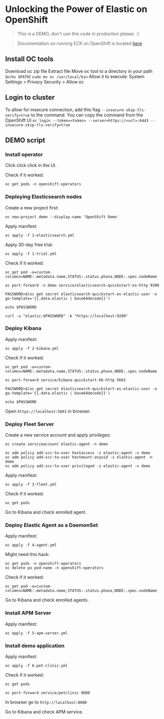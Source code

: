 # Unlocking the Power of Elastic on OpenShift

> This is a DEMO, don't use this code in production please. :)

> Documentation on running ECK on OpenShift is located [here](https://www.elastic.co/guide/en/cloud-on-k8s/master/k8s-openshift.html).

## Install OC tools

Download oc zip file
Extract file
Move oc tool to a directory in your path (`echo $PATH`)
`sudo mv oc /usr/local/bin`
Allow it to execute: System Settings > Privacy Security > Allow oc

## Login to cluster

To allow for insecure connection, add this flag `--insecure-skip-tls-verify=true` to the command.
You can copy the command from the OpenShift UI
`oc login --token=<token> --server=https://<url>:6443 --insecure-skip-tls-verify=true`

## DEMO script

### Install operator

Click click click in the UI.

Check if it worked:

```shell
oc get pods -n openshift-operators
```

### Deploying Elasticsearch nodes

Create a new project first:

```shell
oc new-project demo --display-name 'OpenShift Demo' 
```

Apply manifest:

```shell
oc apply -f 1-elasticsearch.yml
```

Apply 30-day free trial:

```shell
oc apply -f 1-trial.yml
```

Check if it worked:

```shell
oc get pod -o=custom-columns=NAME:.metadata.name,STATUS:.status.phase,NODE:.spec.nodeName

oc port-forward -n demo service/elasticsearch-quickstart-es-http 9200

PASSWORD=$(oc get secret elasticsearch-quickstart-es-elastic-user -o go-template='{{.data.elastic | base64decode}}')

echo $PASSWORD

curl -u "elastic:$PASSWORD" -k "https://localhost:9200"
```

### Deploy Kibana

Apply manifest:

```shell
oc apply -f 2-kibana.yml
```

Check if it worked:

```shell
oc get pod -o=custom-columns=NAME:.metadata.name,STATUS:.status.phase,NODE:.spec.nodeName

oc port-forward service/kibana-quickstart-kb-http 5601

PASSWORD=$(oc get secret elasticsearch-quickstart-es-elastic-user -o go-template='{{.data.elastic | base64decode}}')

echo $PASSWORD
```

Open `https://localhost:5601` in browser.

### Deploy Fleet Server

Create a new service account and apply privileges:

```shell
oc create serviceaccount elastic-agent -n demo

oc adm policy add-scc-to-user hostaccess -z elastic-agent -n demo
oc adm policy add-scc-to-user hostmount-anyuid -z elastic-agent -n demo
oc adm policy add-scc-to-user privileged -z elastic-agent -n demo
```

Apply manifest:

```shell
oc apply -f 3-fleet.yml
```

Check if it worked:

```shell
oc get pods
```

Go to Kibana and check enrolled agent.

### Deploy Elastic Agent as a DaemonSet

Apply manifest:

```shell
oc apply -f 4-agent.yml
```

Might need this hack:

```shell
oc get pods -n openshift-operators
oc delete po pod-name -n openshift-operators
```

Check if it worked:

```shell
oc get pod -o=custom-columns=NAME:.metadata.name,STATUS:.status.phase,NODE:.spec.nodeName
```

Go to Kibana and check enrolled agents.

### Install APM Server

Apply manifest:

```shell
oc apply -f 5-apm-server.yml
```

### Install demo application 

Apply manifest:

```shell
oc apply -f 6-pet-clinic.yml
```

Check if it worked:

```shell
oc get pods

oc port-forward service/petclinic 8080
```

In browser go to `http://localhost:8080`

Go to Kibana and check APM service.